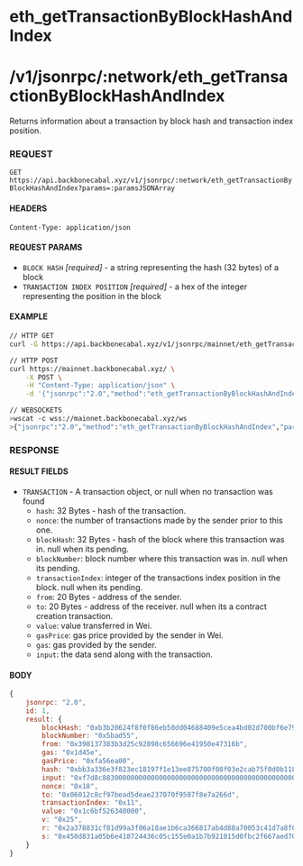 # eth_getTransactionByBlockHashAndIndex

# /v1/jsonrpc/:network/eth_getTransactionByBlockHashAndIndex

Returns information about a transaction by block hash and transaction index
position.

### REQUEST

`GET https://api.backbonecabal.xyz/v1/jsonrpc/:network/eth_getTransactionByBlockHashAndIndex?params=:paramsJSONArray`

#### HEADERS

`Content-Type: application/json`

#### REQUEST PARAMS

- `BLOCK HASH` _[required]_ - a string representing the hash (32 bytes) of a
  block
- `TRANSACTION INDEX POSITION` _[required]_ - a hex of the integer representing
  the position in the block

#### EXAMPLE

```bash
// HTTP GET
curl -G https://api.backbonecabal.xyz/v1/jsonrpc/mainnet/eth_getTransactionByBlockHashAndIndex --data-urlencode 'params=["0xb3b20624f8f0f86eb50dd04688409e5cea4bd02d700bf6e79e9384d47d6a5a35","0x0"]'

// HTTP POST
curl https://mainnet.backbonecabal.xyz/ \
    -X POST \
    -H "Content-Type: application/json" \
    -d '{"jsonrpc":"2.0","method":"eth_getTransactionByBlockHashAndIndex","params": ["0xb3b20624f8f0f86eb50dd04688409e5cea4bd02d700bf6e79e9384d47d6a5a35","0x0"],"id":1}'

// WEBSOCKETS
>wscat -c wss://mainnet.backbonecabal.xyz/ws
>{"jsonrpc":"2.0","method":"eth_getTransactionByBlockHashAndIndex","params": ["0xb3b20624f8f0f86eb50dd04688409e5cea4bd02d700bf6e79e9384d47d6a5a35","0x0"],"id":1}
```

### RESPONSE

#### RESULT FIELDS

- `TRANSACTION` - A transaction object, or null when no transaction was found
  - `hash`: 32 Bytes - hash of the transaction.
  - `nonce`: the number of transactions made by the sender prior to this one.
  - `blockHash`: 32 Bytes - hash of the block where this transaction was in.
    null when its pending.
  - `blockNumber`: block number where this transaction was in. null when its
    pending.
  - `transactionIndex`: integer of the transactions index position in the block.
    null when its pending.
  - `from`: 20 Bytes - address of the sender.
  - `to`: 20 Bytes - address of the receiver. null when its a contract creation
    transaction.
  - `value`: value transferred in Wei.
  - `gasPrice`: gas price provided by the sender in Wei.
  - `gas`: gas provided by the sender.
  - `input`: the data send along with the transaction.

#### BODY

```js
{
    jsonrpc: "2.0",
    id: 1,
    result: {
        blockHash: "0xb3b20624f8f0f86eb50dd04688409e5cea4bd02d700bf6e79e9384d47d6a5a35",
        blockNumber: "0x5bad55",
        from: "0x398137383b3d25c92898c656696e41950e47316b",
        gas: "0x1d45e",
        gasPrice: "0xfa56ea00",
        hash: "0xbb3a336e3f823ec18197f1e13ee875700f08f03e2cab75f0d0b118dabb44cba0",
        input: "0xf7d8c88300000000000000000000000000000000000000000000000000000000000cee6100000000000000000000000000000000000000000000000000000000000ac3e1",
        nonce: "0x18",
        to: "0x06012c8cf97bead5deae237070f9587f8e7a266d",
        transactionIndex: "0x11",
        value: "0x1c6bf526340000",
        v: "0x25",
        r: "0x2a378831cf81d99a3f06a18ae1b6ca366817ab4d88a70053c41d7a8f0368e031",
        s: "0x450d831a05b6e418724436c05c155e0a1b7b921015d0fbc2f667aed709ac4fb5"
    }
}
```
